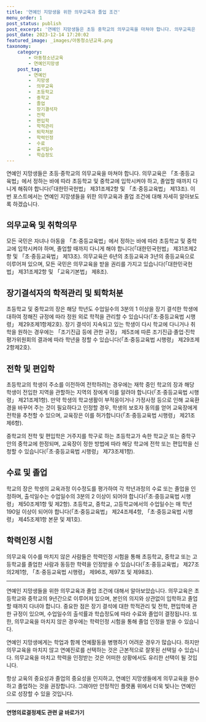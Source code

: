 ```yaml
---
title: '연예인 지망생을 위한 의무교육과 졸업 조건'
menu_order: 1
post_status: publish
post_excerpt: '연예인 지망생들은 초등 중학교의 의무교육을 마쳐야 합니다. 의무교육은  초 중등교육법 에서 정하는 바에 따라 초등학교 및 중학교에 입학시켜야 하고, 졸업할 때까지 다니게 해줘야 합니다  대한민국헌법  제31조제2항 및  초 중등교육법  제13조 . 이번 포스트에서는 연예인 지망생들을 위한 의무교육과 졸업 조건에 대해 자세히 알아보도록 하겠습니다.'
post_date: 2023-12-14 17:20:02
featured_image: _images/아동청소년교육.png
taxonomy:
    category:
        - 아동청소년교육
        - 연예인지망생
    post_tag:
        - 연예인
        -  지망생
        -  의무교육
        -  초등학교
        -  중학교
        -  졸업
        -  장기결석자
        -  전학
        -  편입학
        -  학적관리
        -  퇴학처분
        -  학력인정
        -  수료
        -  출석일수
        -  학습정도
---
```



연예인 지망생들은 초등‧중학교의 의무교육을 마쳐야 합니다. 의무교육은 「초·중등교육법」에서 정하는 바에 따라 초등학교 및 중학교에 입학시켜야 하고, 졸업할 때까지 다니게 해줘야 합니다(「대한민국헌법」 제31조제2항 및 「초·중등교육법」 제13조). 이번 포스트에서는 연예인 지망생들을 위한 의무교육과 졸업 조건에 대해 자세히 알아보도록 하겠습니다.

## 의무교육 및 취학의무

모든 국민은 자녀나 아동을 「초·중등교육법」에서 정하는 바에 따라 초등학교 및 중학교에 입학시켜야 하며, 졸업할 때까지 다니게 해야 합니다(「대한민국헌법」 제31조제2항 및 「초·중등교육법」 제13조). 의무교육은 6년의 초등교육과 3년의 중등교육으로 이루어져 있으며, 모든 국민은 의무교육을 받을 권리를 가지고 있습니다(「대한민국헌법」 제31조제2항 및 「교육기본법」 제8조).

## 장기결석자의 학적관리 및 퇴학처분

초등학교 및 중학교의 장은 해당 학년도 수업일수의 3분의 1 이상을 장기 결석한 학생에 대하여 정해진 규정에 따라 정원 외로 학적을 관리할 수 있습니다(「초·중등교육법 시행령」 제29조제1항제2호). 장기 결석이 지속되고 있는 학생이 다시 학교에 다니거나 취학을 원하는 경우에는 「조기진급 등에 관한 규정」 제5조에 따른 조기진급·졸업·진학 평가위원회의 결과에 따라 학년을 정할 수 있습니다(「초·중등교육법 시행령」 제29조제2항제2호).

## 전학 및 편입학

초등학교의 학생이 주소를 이전하여 전학하려는 경우에는 재학 중인 학교의 장과 해당 학생이 전입한 지역을 관할하는 지역의 장에게 이를 알려야 합니다(「초·중등교육법 시행령」 제21조제1항). 만약 학생의 학교생활이 부적응이거나 가정사정 등으로 인해 교육환경을 바꾸어 주는 것이 필요하다고 인정할 경우, 학생의 보호자 동의를 얻어 교육장에게 전학을 추천할 수 있으며, 교육장은 이를 허가합니다(「초·중등교육법 시행령」 제21조제6항).

중학교의 전학 및 편입학은 거주지를 학구로 하는 초등학교가 속한 학교군 또는 중학구안의 중학교에 한정되며, 교육장이 정한 방법에 따라 해당 학교에 전학 또는 편입학을 신청할 수 있습니다(「초·중등교육법 시행령」 제73조제1항).

## 수료 및 졸업

학교의 장은 학생의 교육과정 이수정도를 평가하여 각 학년과정의 수료 또는 졸업을 인정하며, 출석일수는 수업일수의 3분의 2 이상이 되어야 합니다(「초·중등교육법 시행령」 제50조제1항 및 제2항). 초등학교, 중학교, 고등학교에서의 수업일수는 매 학년 190일 이상이 되어야 합니다(「초·중등교육법」 제24조제4항, 「초·중등교육법 시행령」 제45조제1항 본문 및 제1호).

## 학력인정 시험

의무교육 이수를 마치지 않은 사람들은 학력인정 시험을 통해 초등학교, 중학교 또는 고등학교를 졸업한 사람과 동등한 학력을 인정받을 수 있습니다(「초·중등교육법」 제27조의2제1항, 「초·중등교육법 시행령」 제96조, 제97조 및 제98조).

---
연예인 지망생들을 위한 의무교육과 졸업 조건에 대해서 알아보았습니다. 의무교육은 초등학교와 중학교의 9년간으로 이루어져 있으며, 본인의 의지와 상관없이 입학하고 졸업할 때까지 다녀야 합니다. 중요한 점은 장기 결석에 대한 학적관리 및 전학, 편입학에 관한 규정이 있으며, 수업일수의 출석률과 학습정도에 따라 수료와 졸업이 결정됩니다. 또한, 의무교육을 마치지 않은 경우에는 학력인정 시험을 통해 졸업 인정을 받을 수 있습니다.

연예인 지망생에게는 학업과 함께 연예활동을 병행하기 어려운 경우가 많습니다. 하지만 의무교육을 마치지 않고 연예진로를 선택하는 것은 근본적으로 잘못된 선택일 수 있습니다. 의무교육을 마치고 학력을 인정받는 것은 어떠한 상황에서도 유리한 선택이 될 것입니다.

항상 교육의 중요성과 졸업의 중요성을 인지하고, 연예인 지망생들에게 의무교육을 완수하고 졸업하는 것을 권장합니다. 그래야만 안정적인 플랫폼 위에서 더욱 빛나는 연예인으로 성장할 수 있을 것입니다.
<!-- wp:separator -->
<hr class="wp-block-separator has-alpha-channel-opacity"/>
<!-- /wp:separator -->

<!-- wp:group {"backgroundColor":"base","layout":{"type":"constrained"}} -->
<div class="wp-block-group has-base-background-color has-background"><!-- wp:paragraph {"align":"center","fontSize":"medium"} -->
<p class="has-text-align-center has-large-font-size"><strong>연명의료결정제도 관련 글 바로가기</strong></p>
<!-- /wp:paragraph -->


<!-- wp:latest-posts
{"categories":[{"id":24517,"count":19,"description":"","link":"https://uknowlaw.com/category/%ec%97%b0%eb%aa%85%ec%9d%98%eb%a3%8c%ea%b2%b0%ec%a0%95%ec%a0%9c%eb%8f%84/","name":"연명의료결정제도","slug":"연명의료결정제도","taxonomy":"category","parent":0,"meta":[],"_links":{"self":[{"href":"https://uknowlaw.com/wp-json/wp/v2/categories/24517"}],"collection":[{"href":"https://uknowlaw.com/wp-json/wp/v2/categories"}],"about":[{"href":"https://uknowlaw.com/wp-json/wp/v2/taxonomies/category"}],"wp:post_type":[{"href":"https://uknowlaw.com/wp-json/wp/v2/posts?categories=24517"}],"curies":[{"name":"wp","href":"https://api.w.org/{rel}","templated":true}]}}],"postsToShow":100,"excerptLength":28,"postLayout":"grid","columns":2,"featuredImageAlign":"left","featuredImageSizeSlug":"large","fontSize":"small"} /--></div>
<!-- /wp:group -->